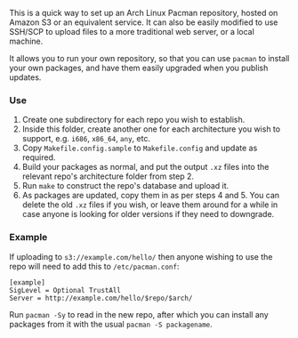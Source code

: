 This is a quick way to set up an Arch Linux Pacman repository, hosted on Amazon
S3 or an equivalent service.  It can also be easily modified to use SSH/SCP to
upload files to a more traditional web server, or a local machine.

It allows you to run your own repository, so that you can use `pacman` to
install your own packages, and have them easily upgraded when you publish
updates.

### Use ###

1. Create one subdirectory for each repo you wish to establish.
2. Inside this folder, create another one for each architecture you wish to
   support, e.g. `i686`, `x86_64`, `any`, etc.
3. Copy `Makefile.config.sample` to `Makefile.config` and update as required.
4. Build your packages as normal, and put the output `.xz` files into the
   relevant repo's architecture folder from step 2.
5. Run `make` to construct the repo's database and upload it.
6. As packages are updated, copy them in as per steps 4 and 5.  You can delete
   the old `.xz` files if you wish, or leave them around for a while in case
   anyone is looking for older versions if they need to downgrade.

### Example ###

If uploading to `s3://example.com/hello/` then anyone wishing to use the repo
will need to add this to `/etc/pacman.conf`:

    [example]
    SigLevel = Optional TrustAll
    Server = http://example.com/hello/$repo/$arch/

Run `pacman -Sy` to read in the new repo, after which you can install any
packages from it with the usual `pacman -S packagename`.
